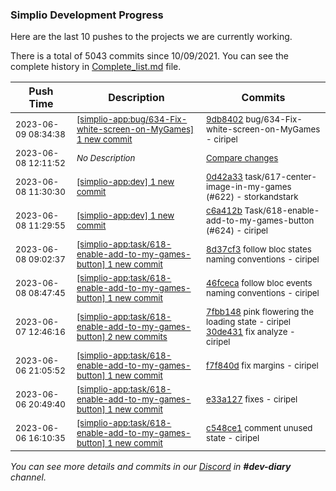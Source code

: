 
### Simplio Development Progress

Here are the last 10 pushes to the projects we are currently working.

There is a total of 5043 commits since 10/09/2021. You can see the complete history in
 [Complete_list.md](Complete_list.md) file.

| Push Time | Description | Commits |
| --- | --- | --- |
| <sub>2023-06-09 08:34:38</sub> | <sub>[[simplio-app:bug/634\-Fix\-white\-screen\-on\-MyGames] 1 new commit](https://github.com/SimplioOfficial/simplio-app/commit/9db840222cdff11691599adf239a407f84e0229a)</sub> | <sub>[9db8402](https://github.com/SimplioOfficial/simplio-app/commit/9db840222cdff11691599adf239a407f84e0229a) bug/634-Fix-white-screen-on-MyGames - ciripel</sub> |
| <sub>2023-06-08 12:11:52</sub> | <sub>_No Description_</sub> | <sub>[Compare changes](https://github.com/SimplioOfficial/simplio-app/compare/0d42a33134fe...f917445cc0f2)</sub> |
| <sub>2023-06-08 11:30:30</sub> | <sub>[[simplio-app:dev] 1 new commit](https://github.com/SimplioOfficial/simplio-app/commit/0d42a33134fee073b94f0751544c099cc097968b)</sub> | <sub>[0d42a33](https://github.com/SimplioOfficial/simplio-app/commit/0d42a33134fee073b94f0751544c099cc097968b) task/617-center-image-in-my-games (#622) - storkandstark</sub> |
| <sub>2023-06-08 11:29:55</sub> | <sub>[[simplio-app:dev] 1 new commit](https://github.com/SimplioOfficial/simplio-app/commit/c6a412beb252712c776aa2afbcdbf990c6e55c45)</sub> | <sub>[c6a412b](https://github.com/SimplioOfficial/simplio-app/commit/c6a412beb252712c776aa2afbcdbf990c6e55c45) Task/618-enable-add-to-my-games-button (#624) - ciripel</sub> |
| <sub>2023-06-08 09:02:37</sub> | <sub>[[simplio-app:task/618\-enable\-add\-to\-my\-games\-button] 1 new commit](https://github.com/SimplioOfficial/simplio-app/commit/8d37cf32fac101c7c9042f55c422ad574c456d14)</sub> | <sub>[8d37cf3](https://github.com/SimplioOfficial/simplio-app/commit/8d37cf32fac101c7c9042f55c422ad574c456d14) follow bloc states naming conventions - ciripel</sub> |
| <sub>2023-06-08 08:47:45</sub> | <sub>[[simplio-app:task/618\-enable\-add\-to\-my\-games\-button] 1 new commit](https://github.com/SimplioOfficial/simplio-app/commit/46fceca859ebcea35c66b1cde1c24b39bdf84050)</sub> | <sub>[46fceca](https://github.com/SimplioOfficial/simplio-app/commit/46fceca859ebcea35c66b1cde1c24b39bdf84050) follow bloc events naming conventions - ciripel</sub> |
| <sub>2023-06-07 12:46:16</sub> | <sub>[[simplio-app:task/618\-enable\-add\-to\-my\-games\-button] 2 new commits](https://github.com/SimplioOfficial/simplio-app/compare/f7f840d91658...30de4311ce5e)</sub> | <sub>[7fbb148](https://github.com/SimplioOfficial/simplio-app/commit/7fbb148adfaf0fd75463abfe50719029d26d33fa) pink flowering the loading state - ciripel<br>[30de431](https://github.com/SimplioOfficial/simplio-app/commit/30de4311ce5e5346c0c28d95ea91d145e192eda1) fix analyze - ciripel</sub> |
| <sub>2023-06-06 21:05:52</sub> | <sub>[[simplio-app:task/618\-enable\-add\-to\-my\-games\-button] 1 new commit](https://github.com/SimplioOfficial/simplio-app/commit/f7f840d91658cdc82d7ebb19e269fbafd4390281)</sub> | <sub>[f7f840d](https://github.com/SimplioOfficial/simplio-app/commit/f7f840d91658cdc82d7ebb19e269fbafd4390281) fix margins - ciripel</sub> |
| <sub>2023-06-06 20:49:40</sub> | <sub>[[simplio-app:task/618\-enable\-add\-to\-my\-games\-button] 1 new commit](https://github.com/SimplioOfficial/simplio-app/commit/e33a127ab32087ec58827473ebaf1fefb0d39912)</sub> | <sub>[e33a127](https://github.com/SimplioOfficial/simplio-app/commit/e33a127ab32087ec58827473ebaf1fefb0d39912) fixes - ciripel</sub> |
| <sub>2023-06-06 16:10:35</sub> | <sub>[[simplio-app:task/618\-enable\-add\-to\-my\-games\-button] 1 new commit](https://github.com/SimplioOfficial/simplio-app/commit/c548ce16372cc8d3cefecc6de6af9139d9790d67)</sub> | <sub>[c548ce1](https://github.com/SimplioOfficial/simplio-app/commit/c548ce16372cc8d3cefecc6de6af9139d9790d67) comment unused state - ciripel</sub> |

_You can see more details and commits in our [Discord](https://discord.gg/aKhjuwZmdP) in **#dev-diary** channel._

